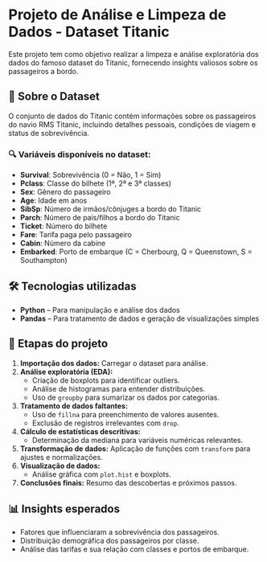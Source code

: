 # Projeto de Análise e Limpeza de Dados - Dataset Titanic

Este projeto tem como objetivo realizar a limpeza e análise exploratória dos dados do famoso dataset do Titanic, fornecendo insights valiosos sobre os passageiros a bordo.

## 📂 Sobre o Dataset

O conjunto de dados do Titanic contém informações sobre os passageiros do navio RMS Titanic, incluindo detalhes pessoais, condições de viagem e status de sobrevivência.

### 🔍 Variáveis disponíveis no dataset:

- **Survival**: Sobrevivência (0 = Não, 1 = Sim)
- **Pclass**: Classe do bilhete (1ª, 2ª e 3ª classes)
- **Sex**: Gênero do passageiro
- **Age**: Idade em anos
- **SibSp**: Número de irmãos/cônjuges a bordo do Titanic
- **Parch**: Número de pais/filhos a bordo do Titanic
- **Ticket**: Número do bilhete
- **Fare**: Tarifa paga pelo passageiro
- **Cabin**: Número da cabine
- **Embarked**: Porto de embarque (C = Cherbourg, Q = Queenstown, S = Southampton)

## 🛠️ Tecnologias utilizadas

- **Python** – Para manipulação e análise dos dados
- **Pandas** – Para tratamento de dados e geração de visualizações simples

## 🚀 Etapas do projeto

1. **Importação dos dados:** Carregar o dataset para análise.
2. **Análise exploratória (EDA):**
   - Criação de boxplots para identificar outliers.
   - Análise de histogramas para entender distribuições.
   - Uso de `groupby` para sumarizar os dados por categorias.
3. **Tratamento de dados faltantes:**
   - Uso de `fillna` para preenchimento de valores ausentes.
   - Exclusão de registros irrelevantes com `drop`.
4. **Cálculo de estatísticas descritivas:**
   - Determinação da mediana para variáveis numéricas relevantes.
5. **Transformação de dados:** Aplicação de funções com `transform` para ajustes e normalizações.
6. **Visualização de dados:**
   - Análise gráfica com `plot.hist` e boxplots.
7. **Conclusões finais:** Resumo das descobertas e próximos passos.

## 📊 Insights esperados

- Fatores que influenciaram a sobrevivência dos passageiros.
- Distribuição demográfica dos passageiros por classe.
- Análise das tarifas e sua relação com classes e portos de embarque.
